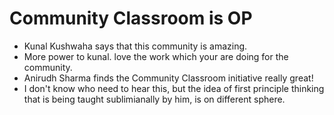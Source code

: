 # Community Classroom is OP

- Kunal Kushwaha says that this community is amazing.
- More power to kunal. love the work which your are doing for the community.
- Anirudh Sharma finds the Community Classroom initiative really great!
- I don't know who need to hear this, but the idea of first principle thinking that is being taught sublimianally by him, is on different sphere.